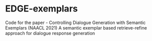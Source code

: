# EDGE-exemplars
Code for the paper - Controlling Dialogue Generation with Semantic Exemplars (NAACL 2021) A semantic exemplar based retrieve-refine approach for dialogue response generation
